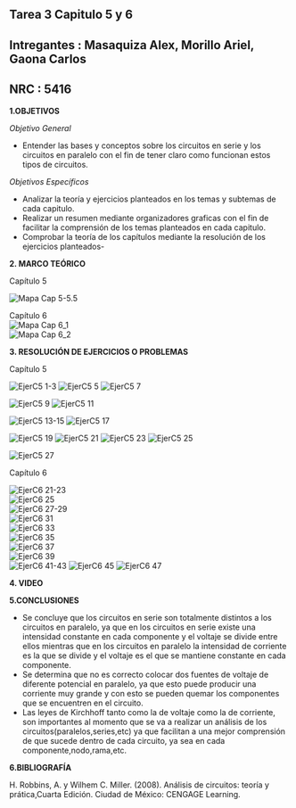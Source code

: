 ## Tarea 3 Capitulo 5 y 6
## Intregantes : Masaquiza Alex, Morillo Ariel, Gaona Carlos
## NRC : 5416
**1.OBJETIVOS**

_Objetivo General_    
* Entender las bases y conceptos sobre los circuitos en serie y los circuitos en paralelo con el fin de tener claro como funcionan estos tipos de circuitos.    

_Objetivos Específicos_     
* Analizar la teoría y ejercicios planteados en los temas y subtemas de cada capitulo.   
* Realizar un resumen mediante organizadores graficas con el fin de facilitar la comprensión de los temas planteados en cada capitulo.   
* Comprobar la teoría de los capítulos mediante la resolución de los ejercicios planteados-

**2. MARCO TEÓRICO**

Capítulo 5

![Mapa Cap 5-5.5](https://github.com/AlexMP98/Tarea-3/blob/main/Imagenes/Fun.Prog%20Mapa%20cap%205-5.5.jpg)


Capítulo 6      
![Mapa Cap 6_1](https://github.com/AlexMP98/Tarea-3/blob/main/Imagenes/Cap6_1.jpg)     
![Mapa Cap 6_2](https://github.com/AlexMP98/Tarea-3/blob/main/Imagenes/Cap6_2.png)    

**3. RESOLUCIÓN DE EJERCICIOS O PROBLEMAS**

Capítulo 5

![EjerC5 1-3](https://github.com/AlexMP98/Tarea-3/blob/main/Imagenes/Ejer%201-3%20C5.png)
![EjerC5 5](https://github.com/AlexMP98/Tarea-3/blob/main/Imagenes/Ejer%205%20C5.png)
![EjerC5 7](https://github.com/AlexMP98/Tarea-3/blob/main/Imagenes/Ejer%207%20C5.png)

![EjerC5 9](https://github.com/AlexMP98/Tarea-3/blob/main/Imagenes/Ejer%209%20C5.png)
![EjerC5 11](https://github.com/AlexMP98/Tarea-3/blob/main/Imagenes/Ejer%2011%20C5.png)

![EjerC5 13-15](https://github.com/AlexMP98/Tarea-3/blob/main/Imagenes/Ejer%2013-15%20C5.png)
![EjerC5 17](https://github.com/AlexMP98/Tarea-3/blob/main/Imagenes/Ejer%2017%20C5.png)

![EjerC5 19](https://github.com/AlexMP98/Tarea-3/blob/main/Imagenes/Ejer%2019%20C5.png)
![EjerC5 21](https://github.com/AlexMP98/Tarea-3/blob/main/Imagenes/Ejer%2021%20C5.png)
![EjerC5 23](https://github.com/AlexMP98/Tarea-3/blob/main/Imagenes/Ejer%2023%20C5.png)
![EjerC5 25](https://github.com/AlexMP98/Tarea-3/blob/main/Imagenes/Ejer%2025%20C5.png)

![EjerC5 27](https://github.com/AlexMP98/Tarea-3/blob/main/Imagenes/Ejer%2027%20C5.png)


Capítulo 6


![EjerC6 21-23](https://github.com/AlexMP98/Tarea-3/blob/main/Imagenes/21-23.png)    
![EjerC6 25](https://github.com/AlexMP98/Tarea-3/blob/main/Imagenes/25.png)     
![EjerC6 27-29](https://github.com/AlexMP98/Tarea-3/blob/main/Imagenes/27-29.png)      
![EjerC6 31](https://github.com/AlexMP98/Tarea-3/blob/main/Imagenes/31.png)      
![EjerC6 33](https://github.com/AlexMP98/Tarea-3/blob/main/Imagenes/33.png)     
![EjerC6 35](https://github.com/AlexMP98/Tarea-3/blob/main/Imagenes/35.png)     
![EjerC6 37](https://github.com/AlexMP98/Tarea-3/blob/main/Imagenes/37.png)     
![EjerC6 39](https://github.com/AlexMP98/Tarea-3/blob/main/Imagenes/39.png)      
![EjerC6 41-43](https://github.com/AlexMP98/Tarea-3/blob/main/Imagenes/41-43.png) 
![EjerC6 45](https://github.com/AlexMP98/Tarea-3/blob/main/Imagenes/45.png) 
![EjerC6 47](https://github.com/AlexMP98/Tarea-3/blob/main/Imagenes/47.png) 



**4. VIDEO**


**5.CONCLUSIONES**    
* Se concluye que los circuitos en serie son totalmente distintos a los circuitos en paralelo, ya que en los circuitos en serie existe una intensidad constante en cada componente y el voltaje se divide entre ellos mientras que en los circuitos en paralelo la intensidad de corriente es la que se divide y el voltaje es el que se mantiene constante en cada componente.    
* Se determina que no es correcto colocar dos fuentes de voltaje de diferente potencial en paralelo, ya que esto puede producir una corriente muy grande y con esto se pueden quemar los componentes que se encuentren en el circuito.   
* Las leyes de Kirchhoff tanto como la de voltaje como la de corriente, son importantes al momento que se va a realizar un análisis de los circuitos(paralelos,series,etc) ya que facilitan a una mejor comprensión de que sucede dentro de cada circuito, ya sea en cada componente,nodo,rama,etc.

**6.BIBLIOGRAFÍA**

H. Robbins, A. y Wilhem C. Miller. (2008). Análisis de circuitos: teoría y prática,Cuarta Edición. Ciudad de México: CENGAGE Learning.
